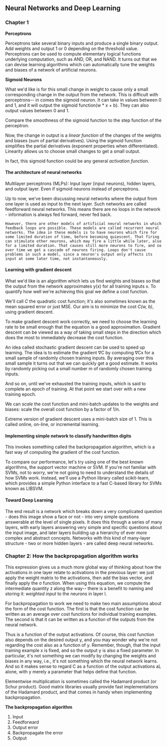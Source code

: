 ## Neural Networks and Deep Learning

### Chapter 1

**Perceptrons**

Perceptrons take several binary inputs and produce a single binary output.
Add weights and output 1 or 0 depending on the threshold value.
Perceptrons can be used to compute elementary logical functions underlying computation, such as AND, OR, and NAND.
It turns out that we can devise learning algorithms which can automatically tune the weights and biases of a network of artificial neurons.

**Sigmoid Neurons**

What we'd like is for this small change in weight to cause only a small corresponding change in the output from the network. This is difficult with perceptrons-- in comes the sigmoid neuron.
It can take in values between 0 and 1, and it will output the sigmoid function(w * x + b). They can also output values between 0 and 1.

Compare the smoothness of the sigmoid function to the step function of the perceptron.

Now, the change in output is a _linear function_ of the changes of the weights and biases (sum of partial derivatives). Using the sigmoid function simplifies the partial derivatives (exponent properties when differentiated). Linearity allows us to choose small changes to get a small output.

In fact, this sigmoid function could be any general _activation function_.

#### The architecture of neural networks
Multilayer perceptrons (MLPs): Input layer (input neurons), hidden layers, and output layer. Even if sigmoid neurons instead of perceptrons.

Up to now, we've been discussing neural networks where the output from one layer is used as input to the next layer. Such networks are called feedforward neural networks. This means there are no loops in the network - information is always fed forward, never fed back.

```
However, there are other models of artificial neural networks in which feedback loops are possible. These models are called recurrent neural networks. The idea in these models is to have neurons which fire for some limited duration of time, before becoming quiescent. That firing can stimulate other neurons, which may fire a little while later, also for a limited duration. That causes still more neurons to fire, and so over time we get a cascade of neurons firing. Loops don't cause problems in such a model, since a neuron's output only affects its input at some later time, not instantaneously.
```

#### Learning with gradient descent
What we'd like is an algorithm which lets us find weights and biases so that the output from the network approximates y(x) for all training inputs x. To quantify how well we're achieving this goal we define a cost function.

We'll call _C_ the quadratic cost function; it's also sometimes known as the mean squared error or just MSE. Our aim is to minimize the cost _C(w, b)_, using gradient descent.

To make gradient descent work correctly, we need to choose the learning rate to be small enough that the equation is a good approximation. Gradient descent can be viewed as a way of taking small steps in the direction which does the most to immediately decrease the cost function.

An idea called stochastic gradient descent can be used to speed up learning. The idea is to estimate the gradient ∇C by computing ∇Cx for a small sample of randomly chosen training inputs. By averaging over this small sample it turns out that we can quickly get a good estimate. It works by randomly picking out a small number m of randomly chosen training inputs.

And so on, until we've exhausted the training inputs, which is said to complete an epoch of training. At that point we start over with a new training epoch.

We can _scale_ the cost function and mini-batch updates to the weights and biases: scale the overall cost function by a factor of 1/n.

Extreme version of gradient descent uses a mini-batch size of 1. This is called online, on-line, or incremental learning.

#### Implementing simple network to classify handwritten digits

This invokes something called the backpropagation algorithm, which is a fast way of computing the gradient of the cost function.

To compare our performance, let's try using one of the best known algorithms, the support vector machine or SVM. If you're not familiar with SVMs, not to worry, we're not going to need to understand the details of how SVMs work. Instead, we'll use a Python library called scikit-learn, which provides a simple Python interface to a fast C-based library for SVMs known as LIBSVM.

#### Toward Deep Learning

The end result is a network which breaks down a very complicated question - does this image show a face or not - into very simple questions answerable at the level of single pixels. It does this through a series of many layers, with early layers answering very simple and specific questions about the input image, and later layers building up a hierarchy of ever more complex and abstract concepts. Networks with this kind of many-layer structure - two or more hidden layers - are called deep neural networks.


### Chapter 2: How the backpropagation algorithm works

This expression gives us a much more global way of thinking about how the activations in one layer relate to activations in the previous layer: we just apply the weight matrix to the activations, then add the bias vector, and finally apply the σ function.
When using this equation, we compute the intermediate quantity z along the way-- there is a benefit to naming and storing it: _weighted input_ to the neurons in layer l.

For backpropagation to work we need to make two main assumptions about the form of the cost function. The first is that the cost function can be written as an average over cost functions for individual training examples. The second is that it can be written as a function of the outputs from the neural network.

Thus is a function of the output activations. Of course, this cost function also depends on the desired output y, and you may wonder why we're not regarding the cost also as a function of y. Remember, though, that the input training example x is fixed, and so the output y is also a fixed parameter. In particular, it's not something we can modify by changing the weights and biases in any way, i.e., it's not something which the neural network learns. And so it makes sense to regard C as a function of the output activations aL alone, with y merely a parameter that helps define that function.

Elementwise multiplication is sometimes called the Hadamard product (or Schur product). Good matrix libraries usually provide fast implementations of the Hadamard product, and that comes in handy when implementing backpropagation.

**The backpropagation algorithm**
1. Input
2. Feedforward
3. Output error
4. Backpropagate the error
5. Output
